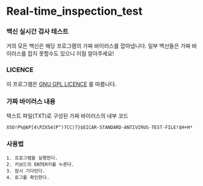 # Real-time_inspection_test

### 백신 실시간 검사 테스트

거의 모든 백신은 해당 프로그램의 가짜 바이러스를 잡아냅니다.
일부 백신들은 가짜 바이러스를 잡지 못할수도 있으니 이점 알아주세요!

### LICENCE

이 프로그램은 [GNU GPL LICENCE](http://korea.gnu.org/documents/copyleft/gpl.ko.html) 를 따릅니다.

### 가짜 바이러스 내용

택스트 파일(TXT)로 구성된 가짜 바이러스의 내부 코드

```
X5O!P%@AP[4\PZX54(P^)7CC)7}$EICAR-STANDARD-ANTIVIRUS-TEST-FILE!$H+H*
```

### 사용법

	1. 프로그램을 실행한다.
	2. 키보드의 ENTER키를 누른다.
	3. 잠시 기다린다.
	4. 로그를 확인한다.
